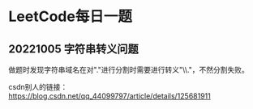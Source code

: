 # LeetCode每日一题

## 20221005 字符串转义问题

做题时发现字符串域名在对"."进行分割时需要进行转义"\\\\."，不然分割失败。

csdn别人的链接：https://blog.csdn.net/qq_44099797/article/details/125681911

